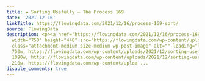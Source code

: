 ```yaml
---
title: ✚ Sorting Usefully – The Process 169
date: '2021-12-16'
linkTitle: https://flowingdata.com/2021/12/16/process-169-sort/
source: FlowingData
description: <p><a href="https://flowingdata.com/2021/12/16/process-169-sort/"><img
  width="750" height="448" src="https://flowingdata.com/wp-content/uploads/2021/12/sorting-usefully-featured-750x448.png"
  class="attachment-medium size-medium wp-post-image" alt="" loading="lazy" srcset="https://flowingdata.com/wp-content/uploads/2021/12/sorting-usefully-featured-750x448.png
  750w, https://flowingdata.com/wp-content/uploads/2021/12/sorting-usefully-featured-1090x651.png
  1090w, https://flowingdata.com/wp-content/uploads/2021/12/sorting-usefully-featured-210x125.png
  210w, https://flowingdata.com/wp-content/uploa ...
disable_comments: true
---
```

<p><a href="https://flowingdata.com/2021/12/16/process-169-sort/"><img width="750" height="448" src="https://flowingdata.com/wp-content/uploads/2021/12/sorting-usefully-featured-750x448.png" class="attachment-medium size-medium wp-post-image" alt="" loading="lazy" srcset="https://flowingdata.com/wp-content/uploads/2021/12/sorting-usefully-featured-750x448.png 750w, https://flowingdata.com/wp-content/uploads/2021/12/sorting-usefully-featured-1090x651.png 1090w, https://flowingdata.com/wp-content/uploads/2021/12/sorting-usefully-featured-210x125.png 210w, https://flowingdata.com/wp-content/uploa ...